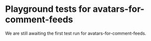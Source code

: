 # Playground tests for avatars-for-comment-feeds
We are still awaiting the first test run for avatars-for-comment-feeds.
